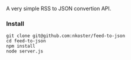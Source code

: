 A very simple RSS to JSON convertion API.

### Install

~~~
git clone git@github.com:nkoster/feed-to-json
cd feed-to-json
npm install
node server.js
~~~
